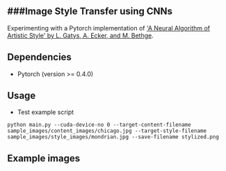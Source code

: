 ###Image Style Transfer using CNNs
---

Experimenting with a Pytorch implementation of ['A Neural Algorithm of Artistic Style' by L. Gatys, A. Ecker, and M. Bethge](http://arxiv.org/abs/1508.06576).


Dependencies
--
* Pytorch (version >= 0.4.0)

Usage
--

* Test example script

```
python main.py --cuda-device-no 0 --target-content-filename sample_images/content_images/chicago.jpg --target-style-filename sample_images/style_images/mondrian.jpg --save-filename stylized.png
```

Example images
--

